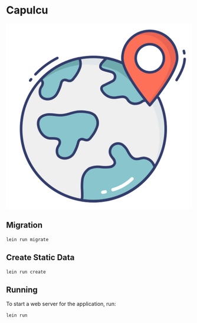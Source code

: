 # Capulcu

![world](./image/world.png)

## Migration

    lein run migrate

## Create Static Data

    lein run create

## Running

To start a web server for the application, run:

    lein run
